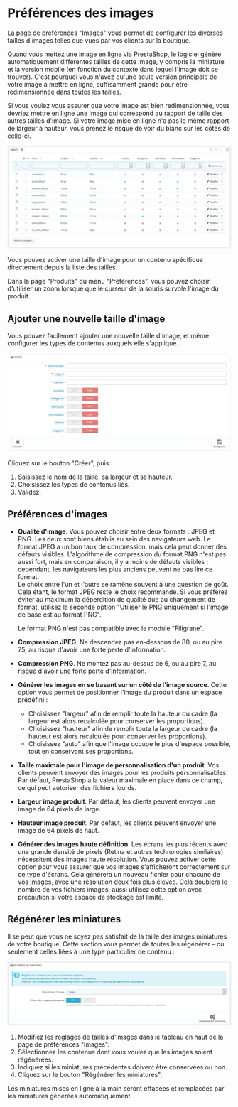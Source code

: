 # Préférences des images

La page de préférences "Images" vous permet de configurer les diverses tailles d'images telles que vues par vos clients sur la boutique.

Quand vous mettez une image en ligne via PrestaShop, le logiciel génère automatiquement différentes tailles de cette image, y compris la miniature et la version mobile (en fonction du contexte dans lequel l'image doit se trouver). C'est pourquoi vous n'avez qu'une seule version principale de votre image à mettre en ligne, suffisamment grande pour être redimensionnée dans toutes les tailles.

Si vous voulez vous assurer que votre image est bien redimensionnée, vous devriez mettre en ligne une image qui correspond au rapport de taille des autres tailles d'image. Si votre image mise en ligne n'a pas le même rapport de largeur à hauteur, vous prenez le risque de voir du blanc sur les côtés de celle-ci.

![](../../../.gitbook/assets/39420044.png)

Vous pouvez activer une taille d'image pour un contenu spécifique directement depuis la liste des tailles.

Dans la page "Produits" du menu "Préférences", vous pouvez choisir d'utiliser un zoom lorsque que le curseur de la souris survole l'image du produit.

## Ajouter une nouvelle taille d'image <a href="#preferencesdesimages-ajouterunenouvelletailledimage" id="preferencesdesimages-ajouterunenouvelletailledimage"></a>

Vous pouvez facilement ajouter une nouvelle taille d'image, et même configurer les types de contenus auxquels elle s'applique.

![](../../../.gitbook/assets/23789808.png)

Cliquez sur le bouton "Créer", puis :

1. Saisissez le nom de la taille, sa largeur et sa hauteur.
2. Choisissez les types de contenus liés.
3. Validez.

## Préférences d'images <a href="#preferencesdesimages-preferencesdimages" id="preferencesdesimages-preferencesdimages"></a>

*   **Qualité d'image**. Vous pouvez choisir entre deux formats : JPEG et PNG. Les deux sont biens établis au sein des navigateurs web. Le format JPEG a un bon taux de compression, mais cela peut donner des défauts visibles. L'algorithme de compression du format PNG n'est pas aussi fort, mais en comparaison, il y a moins de défauts visibles ; cependant, les navigateurs les plus anciens peuvent ne pas lire ce format.\
    Le choix entre l'un et l'autre se ramène souvent à une question de goût. Cela étant, le format JPEG reste le choix recommandé. Si vous préférez éviter au maximum la déperdition de qualité due au changement de format, utilisez la seconde option "Utiliser le PNG uniquement si l'image de base est au format PNG".

    Le format PNG n'est pas compatible avec le module "Filigrane".
* **Compression JPEG**. Ne descendez pas en-dessous de 80, ou au pire 75, au risque d'avoir une forte perte d'information.
* **Compression PNG**. Ne montez pas au-dessus de 6, ou au pire 7, au risque d'avoir une forte perte d'information.
* **Générer les images en se basant sur un côté de l'image source**. Cette option vous permet de positionner l'image du produit dans un espace prédéfini :
  * Choisissez "largeur" afin de remplir toute la hauteur du cadre (la largeur est alors recalculée pour conserver les proportions).
  * Choisissez "hauteur" afin de remplir toute la largeur du cadre (la hauteur est alors recalculée pour conserver les proportions).
  * Choisissez "auto" afin que l'image occupe le plus d'espace possible, tout en conservant ses proportions.
* **Taille maximale pour l'image de personnalisation d'un produit**. Vos clients peuvent envoyer des images pour les produits personnalisables. Par défaut, PrestaShop a la valeur maximale en place dans ce champ, ce qui peut autoriser des fichiers lourds.
* **Largeur image produit**. Par défaut, les clients peuvent envoyer une image de 64 pixels de large.
* **Hauteur image produit**. Par défaut, les clients peuvent envoyer une image de 64 pixels de haut.
* **Générer des images haute définition**. Les écrans les plus récents avec une grande densité de pixels (Retina et autres technologies similaires) nécessitent des images haute résolution. Vous pouvez activer cette option pour vous assurer que vos images s'afficheront correctement sur ce type d'écrans. Cela générera un nouveau fichier pour chacune de vos images, avec une résolution deux fois plus élevée. Cela doublera le nombre de vos fichiers images, aussi utilisez cette option avec précaution si votre espace de stockage est limité.

## Régénérer les miniatures <a href="#preferencesdesimages-regenererlesminiatures" id="preferencesdesimages-regenererlesminiatures"></a>

Il se peut que vous ne soyez pas satisfait de la taille des images miniatures de votre boutique. Cette section vous permet de toutes les régénérer – ou seulement celles liées à une type particulier de contenu :

![](../../../.gitbook/assets/39420046.png)

1. Modifiez les réglages de tailles d'images dans le tableau en haut de la page de préférences "Images".
2. Sélectionnez les contenus dont vous voulez que les images soient régénérées.
3. Indiquez si les miniatures précédentes doivent être conservées ou non.
4. Cliquez sur le bouton "Régénérer les miniatures".

Les miniatures mises en ligne à la main seront effacées et remplacées par les miniatures générées automatiquement.
